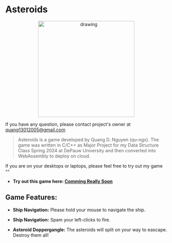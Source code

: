 # Asteroids

<p align="center">
  <img src="https://github.com/user-attachments/assets/56d0fe30-8482-41de-9044-67df5ff3f997" alt="drawing" width="300" height="300"/>
</p>

If you have any question, please contact project's owner at quang13012005@gmail.com

> Asteroids is a game developed by Quang D. Nguyen (qu-ngx). The game was written in C/C++ as Major Project for my Data Structure Class Spring 2024 at DePauw University and then converted into WebAssembly to deploy on cloud.

If you are on your desktops or laptops, please feel free to try out my game ^^

- **Try out this game here: [Comming Really Soon]()**

## Game Features:

- **Ship Navigation:** Please hold your mouse to navigate the ship.

- **Ship Navigation:** Spam your left-clicks to fire.

- **Asteroid Doppergangle:** The asteroids will split on your way to eascape. Destroy them all!
